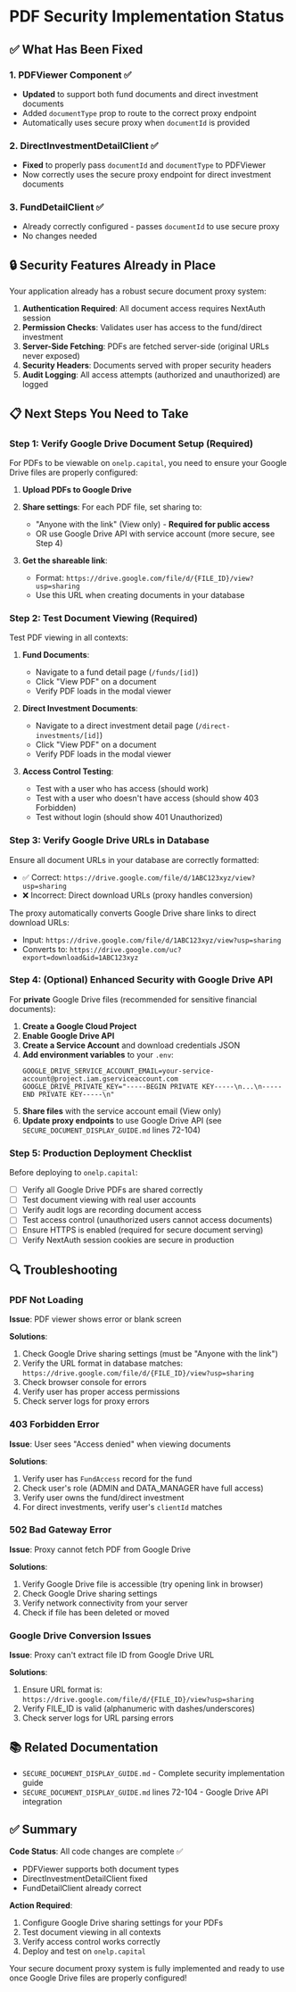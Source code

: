 # PDF Security Implementation Status

## ✅ What Has Been Fixed

### 1. **PDFViewer Component** ✅
- **Updated** to support both fund documents and direct investment documents
- Added `documentType` prop to route to the correct proxy endpoint
- Automatically uses secure proxy when `documentId` is provided

### 2. **DirectInvestmentDetailClient** ✅
- **Fixed** to properly pass `documentId` and `documentType` to PDFViewer
- Now correctly uses the secure proxy endpoint for direct investment documents

### 3. **FundDetailClient** ✅
- Already correctly configured - passes `documentId` to use secure proxy
- No changes needed

## 🔒 Security Features Already in Place

Your application already has a robust secure document proxy system:

1. **Authentication Required**: All document access requires NextAuth session
2. **Permission Checks**: Validates user has access to the fund/direct investment
3. **Server-Side Fetching**: PDFs are fetched server-side (original URLs never exposed)
4. **Security Headers**: Documents served with proper security headers
5. **Audit Logging**: All access attempts (authorized and unauthorized) are logged

## 📋 Next Steps You Need to Take

### Step 1: Verify Google Drive Document Setup (Required)

For PDFs to be viewable on `onelp.capital`, you need to ensure your Google Drive files are properly configured:

1. **Upload PDFs to Google Drive**
2. **Share settings**: For each PDF file, set sharing to:
   - "Anyone with the link" (View only) - **Required for public access**
   - OR use Google Drive API with service account (more secure, see Step 4)

3. **Get the shareable link**:
   - Format: `https://drive.google.com/file/d/{FILE_ID}/view?usp=sharing`
   - Use this URL when creating documents in your database

### Step 2: Test Document Viewing (Required)

Test PDF viewing in all contexts:

1. **Fund Documents**:
   - Navigate to a fund detail page (`/funds/[id]`)
   - Click "View PDF" on a document
   - Verify PDF loads in the modal viewer

2. **Direct Investment Documents**:
   - Navigate to a direct investment detail page (`/direct-investments/[id]`)
   - Click "View PDF" on a document
   - Verify PDF loads in the modal viewer

3. **Access Control Testing**:
   - Test with a user who has access (should work)
   - Test with a user who doesn't have access (should show 403 Forbidden)
   - Test without login (should show 401 Unauthorized)

### Step 3: Verify Google Drive URLs in Database

Ensure all document URLs in your database are correctly formatted:

- ✅ Correct: `https://drive.google.com/file/d/1ABC123xyz/view?usp=sharing`
- ❌ Incorrect: Direct download URLs (proxy handles conversion)

The proxy automatically converts Google Drive share links to direct download URLs:
- Input: `https://drive.google.com/file/d/1ABC123xyz/view?usp=sharing`
- Converts to: `https://drive.google.com/uc?export=download&id=1ABC123xyz`

### Step 4: (Optional) Enhanced Security with Google Drive API

For **private** Google Drive files (recommended for sensitive financial documents):

1. **Create a Google Cloud Project**
2. **Enable Google Drive API**
3. **Create a Service Account** and download credentials JSON
4. **Add environment variables** to your `.env`:
   ```env
   GOOGLE_DRIVE_SERVICE_ACCOUNT_EMAIL=your-service-account@project.iam.gserviceaccount.com
   GOOGLE_DRIVE_PRIVATE_KEY="-----BEGIN PRIVATE KEY-----\n...\n-----END PRIVATE KEY-----\n"
   ```
5. **Share files** with the service account email (View only)
6. **Update proxy endpoints** to use Google Drive API (see `SECURE_DOCUMENT_DISPLAY_GUIDE.md` lines 72-104)

### Step 5: Production Deployment Checklist

Before deploying to `onelp.capital`:

- [ ] Verify all Google Drive PDFs are shared correctly
- [ ] Test document viewing with real user accounts
- [ ] Verify audit logs are recording document access
- [ ] Test access control (unauthorized users cannot access documents)
- [ ] Ensure HTTPS is enabled (required for secure document serving)
- [ ] Verify NextAuth session cookies are secure in production

## 🔍 Troubleshooting

### PDF Not Loading

**Issue**: PDF viewer shows error or blank screen

**Solutions**:
1. Check Google Drive sharing settings (must be "Anyone with the link")
2. Verify the URL format in database matches: `https://drive.google.com/file/d/{FILE_ID}/view?usp=sharing`
3. Check browser console for errors
4. Verify user has proper access permissions
5. Check server logs for proxy errors

### 403 Forbidden Error

**Issue**: User sees "Access denied" when viewing documents

**Solutions**:
1. Verify user has `FundAccess` record for the fund
2. Check user's role (ADMIN and DATA_MANAGER have full access)
3. Verify user owns the fund/direct investment
4. For direct investments, verify user's `clientId` matches

### 502 Bad Gateway Error

**Issue**: Proxy cannot fetch PDF from Google Drive

**Solutions**:
1. Verify Google Drive file is accessible (try opening link in browser)
2. Check Google Drive sharing settings
3. Verify network connectivity from your server
4. Check if file has been deleted or moved

### Google Drive Conversion Issues

**Issue**: Proxy can't extract file ID from Google Drive URL

**Solutions**:
1. Ensure URL format is: `https://drive.google.com/file/d/{FILE_ID}/view?usp=sharing`
2. Verify FILE_ID is valid (alphanumeric with dashes/underscores)
3. Check server logs for URL parsing errors

## 📚 Related Documentation

- `SECURE_DOCUMENT_DISPLAY_GUIDE.md` - Complete security implementation guide
- `SECURE_DOCUMENT_DISPLAY_GUIDE.md` lines 72-104 - Google Drive API integration

## ✅ Summary

**Code Status**: All code changes are complete ✅
- PDFViewer supports both document types
- DirectInvestmentDetailClient fixed
- FundDetailClient already correct

**Action Required**: 
1. Configure Google Drive sharing settings for your PDFs
2. Test document viewing in all contexts
3. Verify access control works correctly
4. Deploy and test on `onelp.capital`

Your secure document proxy system is fully implemented and ready to use once Google Drive files are properly configured!


